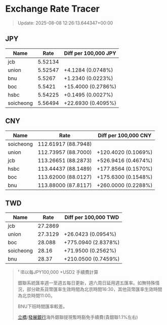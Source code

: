 # Exchange Rate Tracer

> Update: 2025-08-08 12:26:13.644347+00:00

## JPY

| Name      |    Rate | Diff per 100,000 JPY   |
|-----------|---------|------------------------|
| jcb       | 5.52134 |                        |
| union     | 5.52547 | +4.1284 (0.0748%)      |
| bnu       | 5.5267  | +1.2340 (0.0223%)      |
| boc       | 5.5421  | +15.4000 (0.2786%)     |
| hsbc      | 5.54225 | +0.1495 (0.0027%)      |
| soicheong | 5.56494 | +22.6930 (0.4095%)     |

## CNY

| Name      | Rate                | Diff per 100,000 CNY   |
|-----------|---------------------|------------------------|
| soicheong | 112.61917	(88.7948) |                        |
| union     | 112.73957	(88.7000) | +120.4020 (0.1069%)    |
| jcb       | 113.26651	(88.2873) | +526.9416 (0.4674%)    |
| hsbc      | 113.44437	(88.1489) | +177.8564 (0.1570%)    |
| boc       | 113.62000	(88.0127) | +175.6300 (0.1548%)    |
| bnu       | 113.88000	(87.8117) | +260.0000 (0.2288%)    |

## TWD

| Name      |    Rate | Diff per 100,000 TWD   |
|-----------|---------|------------------------|
| jcb       | 27.2869 |                        |
| union     | 27.3129 | +26.0423 (0.0954%)     |
| boc       | 28.088  | +775.0940 (2.8378%)    |
| soicheong | 28.16   | +71.9500 (0.2562%)     |
| bnu       | 28.37   | +210.0500 (0.7459%)    |


> ¹ IB以每JPY100,000 +USD2 手續費計算
>
> 銀聯系統匯率週一至週五每日更新，週六周日延用週五匯率。如無特殊情況，部分歐系貨幣匯率生效時間為北京時間16:30，其他貨幣匯率生效時間為北京時間11:00。
>
> BNU下班時間匯率較差。
>
> [立橋](https://www.wlbank.com.mo/uploads/ueditor/file/20181211/1544536513900230.pdf)/[發展銀行](https://www.mdb.com.mo/Service_Charges_20230728.pdf)海外銀聯提現暫時豁免手續費(貴銀聯1.1%左右)

